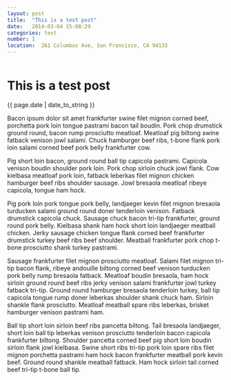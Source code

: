```yaml
---
layout: post
title:  "This is a test post"
date:   2014-03-04 15:08:29
categories: test
number: 1
location:  261 Columbus Ave, San Francisco, CA 94133
---
```


<div class="post-image" style="background-image:url('http://www.blogcitylights.com/wp-content/uploads/2013/03/FeaturesRobertScheerReporterforLATimes_1960sEntrance.jpg');">
<img  src=""><h1 class="post-title">This is a test post</h1></img>
</div>

<p class="meta">{{ page.date | date_to_string }}</p>

<div class="post-content">
Bacon ipsum dolor sit amet frankfurter swine filet mignon corned beef, porchetta pork loin tongue pastrami bacon tail boudin. Pork chop drumstick ground round, bacon rump prosciutto meatloaf. Meatloaf pig biltong swine fatback venison jowl salami. Chuck hamburger beef ribs, t-bone flank pork loin salami corned beef pork belly frankfurter cow.

Pig short loin bacon, ground round ball tip capicola pastrami. Capicola venison boudin shoulder pork loin. Pork chop sirloin chuck jowl flank. Cow kielbasa meatloaf pork loin, fatback leberkas filet mignon chicken hamburger beef ribs shoulder sausage. Jowl bresaola meatloaf ribeye capicola, tongue ham hock.

Pig pork loin pork tongue pork belly, landjaeger kevin filet mignon bresaola turducken salami ground round doner tenderloin venison. Fatback drumstick capicola chuck. Sausage chuck bacon tri-tip frankfurter, ground round pork belly. Kielbasa shank ham hock short loin landjaeger meatball chicken. Jerky sausage chicken tongue flank corned beef frankfurter drumstick turkey beef ribs beef shoulder. Meatball frankfurter pork chop t-bone prosciutto shank turkey pastrami.

Sausage frankfurter filet mignon prosciutto meatloaf. Salami filet mignon tri-tip bacon flank, ribeye andouille biltong corned beef venison turducken pork belly rump bresaola fatback. Meatloaf boudin bresaola, ham hock sirloin ground round beef ribs jerky venison salami frankfurter jowl turkey fatback tri-tip. Ground round hamburger bresaola tenderloin turkey, ball tip capicola tongue rump doner leberkas shoulder shank chuck ham. Sirloin shankle flank prosciutto. Meatloaf meatball spare ribs leberkas, brisket hamburger venison pastrami ham.

Ball tip short loin sirloin beef ribs pancetta biltong. Tail bresaola landjaeger, short loin ball tip leberkas venison prosciutto tenderloin bacon capicola frankfurter biltong. Shoulder pancetta corned beef pig short loin boudin sirloin flank jowl kielbasa. Swine short ribs tri-tip pork loin spare ribs filet mignon porchetta pastrami ham hock bacon frankfurter meatball pork kevin beef. Ground round shankle meatball fatback. Ham hock sirloin tail corned beef tri-tip t-bone ball tip.
</div>